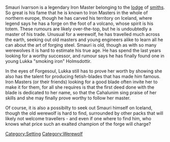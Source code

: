 Smauri Ivarrson is a legendary Iron Master belonging to the
[lodge](lodge "wikilink") of [smiths](smiths "wikilink"). So great is
his fame that he is known to Iron Masters in the whole of northern
europe, though he has carved his territory on Iceland, where legend says
he has a forge on the foot of a volcano, whose spirit is his totem.
These rumours are likely over-the-top, but he is undoubtedly a master of
his trade. Unusual for a werewolf, he has travelled much across the
earth, seeking out old masters and young engineers alike to learn all he
can about the art of forging steel. Smauri is old, though as with so
many werewolves it is hard to estimate his true age. He has spend the
last years looking for a worthy successor, and rumour says he has
finally found one in young Lukka "smoking iron" Holmsdottir.

In the eyes of Forgesoul, Lukka still has to prove her worth by showing
she also has the talent for producing fetish-blades that has made him
famous. Iron Masters (or their friends) looking for a good blade often
invite her to make it for them, for all she requires is that the first
deed done with the blade is dedicated to her name, so that the Cahalunim
sing praise of her skills and she may finally prove worthy to follow her
master.

Of course, it is also a possibilty to seek out Smauri himself on
Iceland, though the old werewolf is hard to find, surrounded by other
packs that will likely not welcome travellers - and even if one where to
find him, who knows what price such an exalted champion of the forge
will charge?

[Category:Setting](Category:Setting "wikilink")
[Category:Werewolf](Category:Werewolf "wikilink")